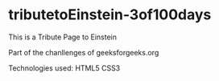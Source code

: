 # tributetoEinstein-3of100days
This is a Tribute Page to Einstein

Part of the chanllenges of geeksforgeeks.org

Technologies used:
HTML5
CSS3
